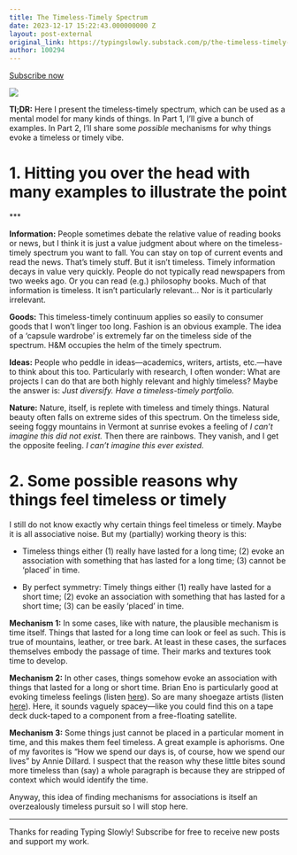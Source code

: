 ```yaml
---
title: The Timeless-Timely Spectrum
date: 2023-12-17 15:22:43.000000000 Z
layout: post-external
original_link: https://typingslowly.substack.com/p/the-timeless-timely-spectrum
author: 100294
---
```


[Subscribe now](https://typingslowly.substack.com/subscribe?)

[![](https://substackcdn.com/image/fetch/w_1456,c_limit,f_auto,q_auto:good,fl_progressive:steep/https%3A%2F%2Fsubstack-post-media.s3.amazonaws.com%2Fpublic%2Fimages%2Fc6175b82-63af-4651-917f-fb0abf133aeb_1920x1080.png)](https://substackcdn.com/image/fetch/f_auto,q_auto:good,fl_progressive:steep/https%3A%2F%2Fsubstack-post-media.s3.amazonaws.com%2Fpublic%2Fimages%2Fc6175b82-63af-4651-917f-fb0abf133aeb_1920x1080.png)

**Tl;DR:** Here I present the timeless-timely spectrum, which can be used as a mental model for many kinds of things. In Part 1, I’ll give a bunch of examples. In Part 2, I’ll share some _possible_ mechanisms for why things evoke a timeless or timely vibe.

# 1. Hitting you over the head with many examples to illustrate the point 

\*\*\*

**Information:** People sometimes debate the relative value of reading books or news, but I think it is just a value judgment about where on the timeless-timely spectrum you want to fall. You can stay on top of current events and read the news. That’s timely stuff. But it isn’t timeless. Timely information decays in value very quickly. People do not typically read newspapers from two weeks ago. Or you can read (e.g.) philosophy books. Much of that information is timeless. It isn’t particularly relevant… Nor is it particularly irrelevant.

**Goods:** This timeless-timely continuum applies so easily to consumer goods that I won’t linger too long. Fashion is an obvious example. The idea of a ‘capsule wardrobe’ is extremely far on the timeless side of the spectrum. H&M occupies the helm of the timely spectrum.

**Ideas:** People who peddle in ideas—academics, writers, artists, etc.—have to think about this too. Particularly with research, I often wonder: What are projects I can do that are both highly relevant and highly timeless? Maybe the answer is: _Just diversify. Have a timeless-timely portfolio._

**Nature:** Nature, itself, is replete with timeless and timely things. Natural beauty often falls on extreme sides of this spectrum. On the timeless side, seeing foggy mountains in Vermont at sunrise evokes a feeling of _I can’t imagine this did not exist._ Then there are rainbows. They vanish, and I get the opposite feeling. _I can’t imagine this ever existed._

# 2. Some possible reasons why things feel timeless or timely

I still do not know exactly why certain things feel timeless or timely. Maybe it is all associative noise. But my (partially) working theory is this:

- Timeless things either (1) really have lasted for a long time; (2) evoke an association with something that has lasted for a long time; (3) cannot be ‘placed’ in time. 

- By perfect symmetry: Timely things either (1) really have lasted for a short time; (2) evoke an association with something that has lasted for a short time; (3) can be easily ‘placed’ in time.

**Mechanism 1:** In some cases, like with nature, the plausible mechanism is time itself. Things that lasted for a long time can look or feel as such. This is true of mountains, leather, or tree bark. At least in these cases, the surfaces themselves embody the passage of time. Their marks and textures took time to develop.

**Mechanism 2:** In other cases, things somehow evoke an association with things that lasted for a long or short time. Brian Eno is particularly good at evoking timeless feelings (listen [here](https://open.spotify.com/track/1ZHmWipkhVq4a9ujdHWxyp?si=1432238609ab4bfe)). So are many shoegaze artists (listen [here](https://open.spotify.com/track/33HRECrmuelZxOpid6XTNX?si=61932154aaf24ff9)). Here, it sounds vaguely spacey—like you could find this on a tape deck duck-taped to a component from a free-floating satellite.

**Mechanism 3:** Some things just cannot be placed in a particular moment in time, and this makes them feel timeless. A great example is aphorisms. One of my favorites is “How we spend our days is, of course, how we spend our lives” by Annie Dillard. I suspect that the reason why these little bites sound more timeless than (say) a whole paragraph is because they are stripped of context which would identify the time.

Anyway, this idea of finding mechanisms for associations is itself an overzealously timeless pursuit so I will stop here.

* * *

Thanks for reading Typing Slowly! Subscribe for free to receive new posts and support my work.

